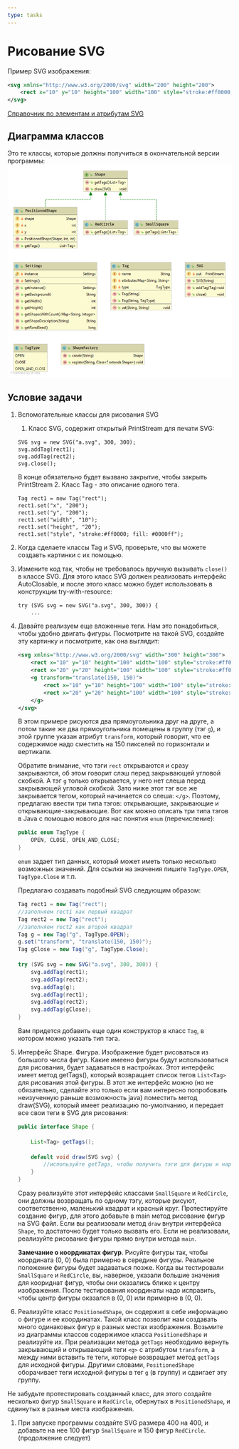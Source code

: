 ```yaml
---
type: tasks
---
```


# Рисование SVG

Пример SVG изображения:
```svg
<svg xmlns="http://www.w3.org/2000/svg" width="200" height="200">
    <rect x="10" y="10" height="100" width="100" style="stroke:#ff0000; fill: #0000ff"/>
</svg>
```

[Справочник по элементам и атрибутам SVG](https://developer.mozilla.org/ru/docs/Web/SVG)

## Диаграмма классов
Это те классы, которые должны получиться в окончательной версии программы:
![class diagram](SVG-class-diagram.png)

## Условие задачи

1. Вспомогательные классы для рисования
SVG
    1. Класс SVG, содержит открытый
    PrintStream для печати SVG:
    ```
    SVG svg = new SVG("a.svg", 300, 300);
    svg.addTag(rect1);
    svg.addTag(rect2);
    svg.close();
    ```
    В конце обязательно будет вызвано закрытие, чтобы закрыть PrintStream
    2. Класс Tag - это описание одного тега.
    ```
    Tag rect1 = new Tag("rect");
    rect1.set("x", "200");
    rect1.set("y", "200");
    rect1.set("width", "10");
    rect1.set("height", "20");
    rect1.set("style", "stroke:#ff0000; fill: #0000ff");
    ```
1. Когда сделаете классы Tag и SVG, проверьте, что вы можете создавть картинки с их помощью.
1. Измените код так, чтобы не требовалось вручную вызывать `close()` в классе SVG. Для этого класс SVG должен реализовать интерфейс
AutoClosable, и после этого класс можно будет использовать в конструкции try-with-resource:
    ```
    try (SVG svg = new SVG("a.svg", 300, 300)) {
        ...
    ```
1. Давайте реализуем еще вложенные теги. Нам это понадобиться, чтобы удобно двигать фигуры. Посмотрите на такой SVG, создайте эту
картинку и посмотрите, как она выглядит:
    ```svg
    <svg xmlns="http://www.w3.org/2000/svg" width="300" height="300">
        <rect x="10" y="10" height="100" width="100" style="stroke:#ff0000; fill: #0000ff"/>
        <rect x="20" y="20" height="100" width="100" style="stroke:#ff0000; fill: #00ff00"/>
        <g transform="translate(150, 150)">
            <rect x="10" y="10" height="100" width="100" style="stroke:#ff0000; fill: #0000ff"/>
            <rect x="20" y="20" height="100" width="100" style="stroke:#ff0000; fill: #00ff00"/>
        </g>
    </svg>
    ```
    
    В этом примере рисуются два прямоугольника друг на друге, а потом такие же два прямоугольника помещены в группу (тэг `g`),
    и этой группе указан атрибут `transform`, который говорит, что ее содержимое надо сместить на 150 пикселей по горизонтали
    и вертикали.
    
    Обратите внимание, что тэги `rect` открываются и сразу закрываются, об этом говорит слэш перед закрывающей угловой скобкой.
    А тэг `g` только открывается, у него нет слеша перед закрывающей угловой скобкой. Зато ниже этот тэг все же закрывается тегом,
    который начинается со слеша: `</g>`. Поэтому, предлагаю ввести три типа тэгов: открывающие, закрывающие и открывающие-закрывающие.
    Вот как можно описать три типа тэгов в Java с помощью нового для нас понятия `enum` (перечисление):
    
    ```java
    public enum TagType {
        OPEN, CLOSE, OPEN_AND_CLOSE;
    }
    ```
    
    `enum` задает тип данных, который может иметь только несколько возможных значений. Для ссылки на значения пишите `TagType.OPEN`,
    `TagType.Close` и т.п.
    
    Предлагаю создавать подобный SVG следующим образом:
    ```java
    Tag rect1 = new Tag("rect");
    //заполняем rect1 как первый квадрат
    Tag rect2 = new Tag("rect");
    //заполняем rect2 как второй квадрат
    Tag g = new Tag("g", TagType.OPEN);
    g.set("transform", "translate(150, 150)");
    Tag gClose = new Tag("g", TagType.Close);
    
    try (SVG svg = new SVG("a.svg", 300, 300)) {
        svg.addTag(rect1);
        svg.addTag(rect2);
        svg.addTag(g);
        svg.addTag(rect1);
        svg.addTag(rect2);
        svg.addTag(gClose);
    }
    ```
    
    Вам придется добавить еще один конструктор в класс `Tag`, в котором можно указать тип тэга.
    
1. Интерфейс Shape. Фигура. Изображение будет рисоваться из большого числа фигур. Какие имеено фигуры будут использоваться для рисования, будет задаваться в настройках. Этот интерфейс имеет метод getTags(), который возвращает список тегов `List<Tag>` для рисования этой фигуры. В этот же интерфейс можно (но не обязательно, сделайте это только если вам интересно попробовать неизученную раньше возможность java) поместить метод draw(SVG), который имеет реализацию по-умолчанию, и передает все свои теги в SVG для рисования:
    ```java
    public interface Shape {

        List<Tag> getTags();

        default void draw(SVG svg) {
            //используйте getTags, чтобы получить тэги для фигуры и нарисовать их на svg.
        }
    }
    ```
    Сразу реализуйте этот интерфейс классами `SmallSquare` и `RedCircle`, они должны возвращать по одному тэгу, которые рисуют, соответственно, маленький квадрат и красный круг. Протестируйте создание фигур, для этого добавьте в main метод рисование фигур на SVG файл. Если вы реализовали метод `draw` внутри интерфейса `Shape`, то достаточно будет только вызвать его. Если не реализовали, реализуйте рисование фигуры прямо внутри метода `main`.

    **Замечание о координатах фигур**. Рисуйте фигуры так, чтобы координата (0, 0) была примерно в середине фигуры. Реальное положение фигуры будет задаваться позже. Когда вы тестировали `SmallSquare` и `RedCircle`, вы, наверное, указали большие значения для коориднат фигур, чтобы они оказались ближе к центру изображения. После тестирования координаты надо исправить, чтобы центр фигуры оказался в (0, 0) или примерно в (0, 0).

1. Реализуйте класс `PositionedShape`, он содержит в себе информацию о фигуре и ее координатах. Такой класс позволит нам создавать много одинаковых фигур в разных местах изображения. Возьмите из диаграммы классов содержимое класса `PositionedShape` и реализуйте их. При реализации метода `getTags` необходимо вернуть закрывающий и открывающий теги `<g>` c атрибутом `transform`, а между ними вставить те теги, которые возвращает метод `getTags` для исходной фигуры. Другими словами, `PositionedShape` оборачивает теги исходной фигуры в тег `g` (в группу) и сдвигает эту группу.

Не забудьте протестировать созданный класс, для этого создайте несколько фигур `SmallSquare` и `RedCircle`, обернутых в `PositionedShape`, и сдвинутых в разные места изображения.

1. При запуске программы создайте SVG размера 400 на 400, и добавьте на нее 100 фигур `SmallSquare` и 150 фигур `RedCircle`. (продолжение следует)
